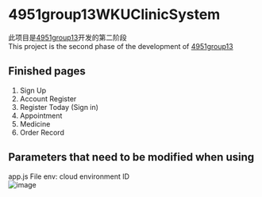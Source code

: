 # 4951group13WKUClinicSystem

此项目是[4951group13](https://github.com/Amor1207/4951group13/tree/main)开发的第二阶段  
This project is the second phase of the development of [4951group13](https://github.com/Amor1207/4951group13/tree/main)

## Finished pages
1. Sign Up
2. Account Register
3. Register Today (Sign in)
4. Appointment
5. Medicine
6. Order Record

## Parameters that need to be modified when using
app.js File env: cloud environment ID  
![image](https://user-images.githubusercontent.com/109144157/235354431-0d0fd64c-3b06-466d-8a3a-b7996c88a5a4.png)

